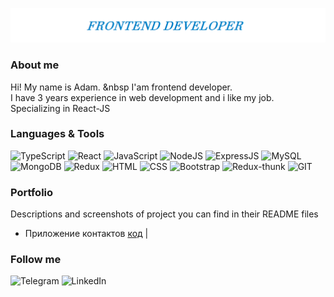 [![Header](https://github.com/AdamBers/adambers/blob/659e8c2a286815fb0e898e8ab7a0329bff0586e6/assets/Logo.png)](https://github.com/AdamBers)


### About me
Hi! My name is Adam.  &nbsp
I'am frontend developer.  
I have 3 years experience in web development and i like my job.  
Specializing in React-JS  


### Languages & Tools
![TypeScript](https://img.shields.io/badge/-TypeScript-0176c5?style=for-the-badge&logo=typescript&logoColor=white) 
![React](https://img.shields.io/badge/-React-5ed3f3?style=for-the-badge&logo=React&logoColor=white) 
![JavaScript](https://img.shields.io/badge/-JavaScript-efd81d?style=for-the-badge&logo=JavaScript&logoColor=white) 
![NodeJS](https://img.shields.io/badge/-NodeJS-success?style=for-the-badge&logo=nodejs&logoColor=white) 
![ExpressJS](https://img.shields.io/badge/-ExpressJS-8CBF3D?style=for-the-badge&logo=ExpressJS&logoColor=white) 
![MySQL](https://img.shields.io/badge/-MySQL-007979?style=for-the-badge&logo=MySQL&logoColor=white) 
![MongoDB](https://img.shields.io/badge/-MongoDB-006548?style=for-the-badge&logo=MongoDB&logoColor=white) 
![Redux](https://img.shields.io/badge/-Redux-7248B6?style=for-the-badge&logo=Redux&logoColor=white) 
![HTML](https://img.shields.io/badge/-HTML-F75421?style=for-the-badge&logo=HTML&logoColor=white) 
![CSS](https://img.shields.io/badge/-CSS-006548?style=for-the-badge&logo=CSS&logoColor=white) 
![Bootstrap](https://img.shields.io/badge/-Bootstrap-blueviolet?style=for-the-badge&logo=Bootstrap&logoColor=white) 
![Redux-thunk](https://img.shields.io/badge/-Redux_thunk-7248B6?style=for-the-badge&logo=Redux&logoColor=white) 
![GIT](https://img.shields.io/badge/-GIT-E94E31?style=for-the-badge&logo=GIT&logoColor=white)


### Portfolio
Descriptions and screenshots of project you can find in their README files
- Приложение контактов [код](https://github.com/musovvir/app-contacts) |

### Follow me 
![Telegram](https://img.shields.io/badge/-Telegram-white?style=for-the-badge&logo=Telegram&logoColor=white) 
![LinkedIn](https://img.shields.io/badge/-LinkedIn-white?style=for-the-badge&logo=LinkedIn&logoColor=blue)